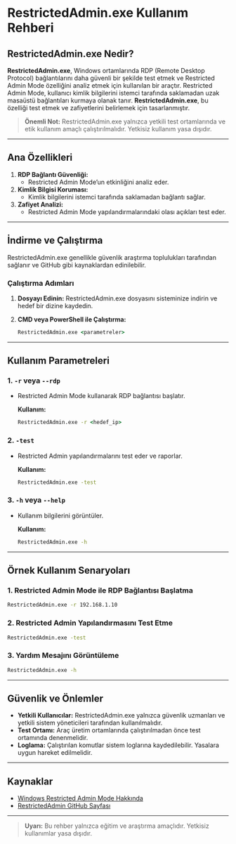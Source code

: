 # RestrictedAdmin.exe Kullanım Rehberi

## RestrictedAdmin.exe Nedir?

**RestrictedAdmin.exe**, Windows ortamlarında RDP (Remote Desktop Protocol) bağlantılarını daha güvenli bir şekilde test etmek ve Restricted Admin Mode özelliğini analiz etmek için kullanılan bir araçtır. Restricted Admin Mode, kullanıcı kimlik bilgilerini istemci tarafında saklamadan uzak masaüstü bağlantıları kurmaya olanak tanır. **RestrictedAdmin.exe**, bu özelliği test etmek ve zafiyetlerini belirlemek için tasarlanmıştır.

> **Önemli Not:** RestrictedAdmin.exe yalnızca yetkili test ortamlarında ve etik kullanım amaçlı çalıştırılmalıdır. Yetkisiz kullanım yasa dışıdır.

---

## Ana Özellikleri

1. **RDP Bağlantı Güvenliği:**
   - Restricted Admin Mode’un etkinliğini analiz eder.
2. **Kimlik Bilgisi Koruması:**
   - Kimlik bilgilerini istemci tarafında saklamadan bağlantı sağlar.
3. **Zafiyet Analizi:**
   - Restricted Admin Mode yapılandırmalarındaki olası açıkları test eder.

---

## İndirme ve Çalıştırma

RestrictedAdmin.exe genellikle güvenlik araştırma toplulukları tarafından sağlanır ve GitHub gibi kaynaklardan edinilebilir.

### Çalıştırma Adımları

1. **Dosyayı Edinin:**
   RestrictedAdmin.exe dosyasını sisteminize indirin ve hedef bir dizine kaydedin.

2. **CMD veya PowerShell ile Çalıştırma:**
   ```cmd
   RestrictedAdmin.exe <parametreler>
   ```

---

## Kullanım Parametreleri

### 1. **`-r` veya `--rdp`**
- Restricted Admin Mode kullanarak RDP bağlantısı başlatır.

  **Kullanım:**
  ```cmd
  RestrictedAdmin.exe -r <hedef_ip>
  ```

### 2. **`-test`**
- Restricted Admin yapılandırmalarını test eder ve raporlar.

  **Kullanım:**
  ```cmd
  RestrictedAdmin.exe -test
  ```

### 3. **`-h` veya `--help`**
- Kullanım bilgilerini görüntüler.

  **Kullanım:**
  ```cmd
  RestrictedAdmin.exe -h
  ```

---

## Örnek Kullanım Senaryoları

### 1. Restricted Admin Mode ile RDP Bağlantısı Başlatma
```cmd
RestrictedAdmin.exe -r 192.168.1.10
```

### 2. Restricted Admin Yapılandırmasını Test Etme
```cmd
RestrictedAdmin.exe -test
```

### 3. Yardım Mesajını Görüntüleme
```cmd
RestrictedAdmin.exe -h
```

---

## Güvenlik ve Önlemler

- **Yetkili Kullanıcılar:** RestrictedAdmin.exe yalnızca güvenlik uzmanları ve yetkili sistem yöneticileri tarafından kullanılmalıdır.
- **Test Ortamı:** Araç üretim ortamlarında çalıştırılmadan önce test ortamında denenmelidir.
- **Loglama:** Çalıştırılan komutlar sistem loglarına kaydedilebilir. Yasalara uygun hareket edilmelidir.

---

## Kaynaklar

- [Windows Restricted Admin Mode Hakkında](https://learn.microsoft.com/en-us/windows-server/remote/remote-desktop-services/)
- [RestrictedAdmin GitHub Sayfası](https://github.com)

---

> **Uyarı:** Bu rehber yalnızca eğitim ve araştırma amaçlıdır. Yetkisiz kullanımlar yasa dışıdır.
